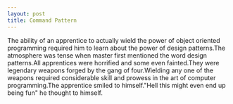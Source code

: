 ```yaml
---
layout: post
title: Command Pattern
---
```


The ability of an apprentice to actually wield the power of object oriented programming required him to learn about the power of design patterns.The atmosphere was tense when master first mentioned the word design patterns.All apprentices were horrified and some even fainted.They were legendary weapons forged by the gang of four.Wielding any one of the weapons required considerable skill and prowess in the art of computer programming.The apprentice smiled to himself."Hell this might even end up being fun" he thought to himself. 
